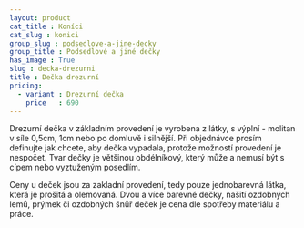 ```yaml
---
layout: product
cat_title : Koníci
cat_slug : konici
group_slug : podsedlove-a-jine-decky
group_title : Podsedlové a jiné dečky
has_image : True
slug : decka-drezurni
title : Dečka drezurní
pricing:
  - variant : Drezurní dečka
    price   : 690
---
```


Drezurní dečka v základním provedení je vyrobena z látky, s výplní - molitan v síle 0,5cm, 1cm nebo po domluvě i silnější.
Při objednávce prosím definujte jak chcete, aby dečka vypadala, protože možností provedení je nespočet.
Tvar dečky je většinou obdélníkový, který může a nemusí být s cípem nebo vyztuženým posedlím.

Ceny u deček jsou za zakladní provedení, tedy pouze jednobarevná látka, která je prošitá a olemovaná.
Dvou a více barevné dečky, našití ozdobných lemů, prýmek či ozdobných šnůř deček je cena dle spotřeby materiálu a práce.

